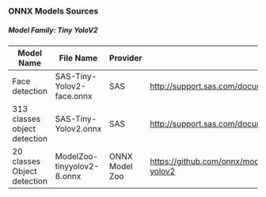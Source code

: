 ### ONNX Models Sources

##### Model Family: Tiny YoloV2

| Model Name                   | File Name                  | Provider       | Source URL                                                   |
| ---------------------------- | -------------------------- | -------------- | ------------------------------------------------------------ |
| Face detection               | SAS-Tiny-Yolov2-face.onnx  | SAS            | http://support.sas.com/documentation/prod-p/vdmml/zip/tiny_yolov2_face.zip |
| 313 classes object detection | SAS-Tiny-Yolov2.onnx       | SAS            | http://support.sas.com/documentation/prod-p/vdmml/zip/tiny_yolov2_313cls.zip |
| 20 classes Object detection  | ModelZoo-tinyyolov2-8.onnx | ONNX Model Zoo | https://github.com/onnx/models/tree/master/vision/object_detection_segmentation/tiny-yolov2 |


